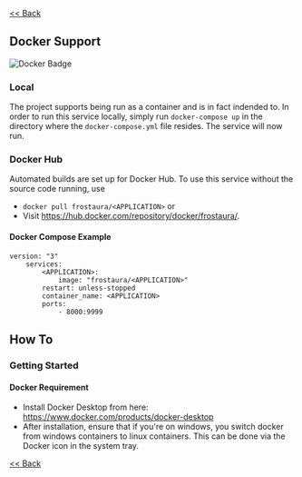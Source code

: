 [<< Back](../README.md)

## Docker Support
![Docker Badge](https://dockeri.co/image/frostaura/<APPLICATION>)
### Local
The project supports being run as a container and is in fact indended to. In order to run this service locally, simply run `docker-compose up` in the directory where the `docker-compose.yml` file resides. The service will now run.
### Docker Hub
Automated builds are set up for Docker Hub. To use this service without the source code running, use
- `docker pull frostaura/<APPLICATION>` or 
- Visit https://hub.docker.com/repository/docker/frostaura/<APPLICATION>.
#### Docker Compose Example
    version: "3"
        services:
            <APPLICATION>:
                image: "frostaura/<APPLICATION>"
            restart: unless-stopped
            container_name: <APPLICATION>
            ports:
                - 8000:9999

## How To
### Getting Started
#### Docker Requirement
- Install Docker Desktop from here: https://www.docker.com/products/docker-desktop
- After installation, ensure that if you're on windows, you switch docker from windows containers to linux containers. This can be done via the Docker icon in the system tray.

[<< Back](../README.md)